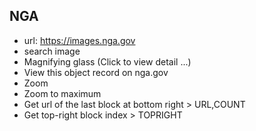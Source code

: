 ## NGA

- url: https://images.nga.gov
- search image
- Magnifying glass (Click to view detail ...)
- View this object record on nga.gov
- Zoom
- Zoom to maximum
- Get url of the last block at bottom right > URL,COUNT
- Get top-right block index > TOPRIGHT
